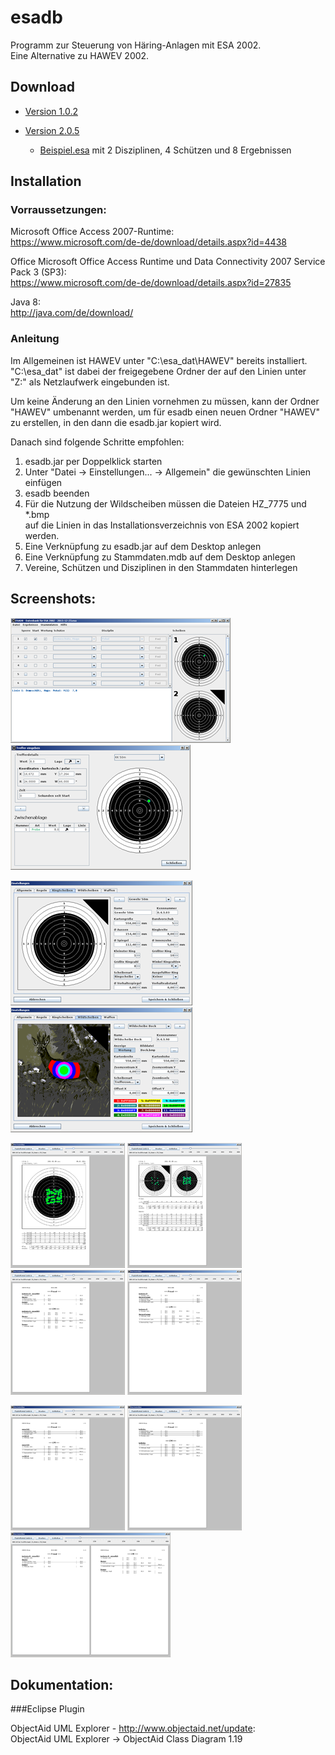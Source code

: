 # esadb

Programm zur Steuerung von Häring-Anlagen mit ESA 2002.  
Eine Alternative zu HAWEV 2002.

## Download

* [Version 1.0.2](https://github.com/SmallLars/esadb/raw/v1/pub/esadb.jar)

* [Version 2.0.5](https://github.com/SmallLars/esadb/raw/v2/pub/esadb.jar)
    * [Beispiel.esa](https://github.com/SmallLars/esadb/raw/v2/pub/Beispiel.esa) mit 2 Disziplinen, 4 Schützen und 8 Ergebnissen

## Installation

### Vorraussetzungen:

Microsoft Office Access 2007-Runtime:  
https://www.microsoft.com/de-de/download/details.aspx?id=4438

Office Microsoft Office Access Runtime und Data Connectivity 2007 Service Pack 3 (SP3):  
https://www.microsoft.com/de-de/download/details.aspx?id=27835

Java 8:  
http://java.com/de/download/

### Anleitung

Im Allgemeinen ist HAWEV unter "C:\esa_dat\HAWEV" bereits installiert.  
"C:\esa_dat" ist dabei der freigegebene Ordner der auf den Linien unter  
"Z:" als Netzlaufwerk eingebunden ist.

Um keine Änderung an den Linien vornehmen zu müssen, kann der Ordner  
"HAWEV" umbenannt werden, um für esadb einen neuen Ordner "HAWEV"  
zu erstellen, in den dann die esadb.jar kopiert wird.

Danach sind folgende Schritte empfohlen:

1. esadb.jar per Doppelklick starten
2. Unter "Datei -> Einstellungen... -> Allgemein" die gewünschten Linien einfügen
3. esadb beenden
4. Für die Nutzung der Wildscheiben müssen die Dateien HZ_7775 und *.bmp  
auf die Linien in das Installationsverzeichnis von ESA 2002 kopiert werden.
5. Eine Verknüpfung zu esadb.jar auf dem Desktop anlegen
6. Eine Verknüpfung zu Stammdaten.mdb auf dem Desktop anlegen
7. Vereine, Schützen und Disziplinen in den Stammdaten hinterlegen

## Screenshots:

[![Hautprogramm](https://github.com/SmallLars/esadb/raw/master/pub/main_tn.png)](https://github.com/SmallLars/esadb/raw/master/pub/main.png)
[![Treffereditor](https://github.com/SmallLars/esadb/raw/master/pub/hits_tn.png)](https://github.com/SmallLars/esadb/raw/master/pub/hits.png)

[![Scheibeneditor](https://github.com/SmallLars/esadb/raw/master/pub/ringtarget_tn.png)](https://github.com/SmallLars/esadb/raw/master/pub/ringtarget.png)
[![Scheibeneditor](https://github.com/SmallLars/esadb/raw/master/pub/deertarget_tn.png)](https://github.com/SmallLars/esadb/raw/master/pub/deertarget.png)

[![Einzelergebnis - Wertung](https://github.com/SmallLars/esadb/raw/master/pub/result_match_tn.png)](https://github.com/SmallLars/esadb/raw/master/pub/result_match.png)
[![Einzelergebnis - Probe und Wertung](https://github.com/SmallLars/esadb/raw/master/pub/result_both_tn.png)](https://github.com/SmallLars/esadb/raw/master/pub/result_both.png)
[![Ergebnisliste - Geschlecht und Alter](https://github.com/SmallLars/esadb/raw/master/pub/result_list_1_tn.png)](https://github.com/SmallLars/esadb/raw/master/pub/result_list_1.png)
[![Ergebnisliste - Alter](https://github.com/SmallLars/esadb/raw/master/pub/result_list_2_tn.png)](https://github.com/SmallLars/esadb/raw/master/pub/result_list_2.png)

[![Ergebnisliste - Geschlecht](https://github.com/SmallLars/esadb/raw/master/pub/result_list_3_tn.png)](https://github.com/SmallLars/esadb/raw/master/pub/result_list_3.png)
[![Ergebnisliste - Beliebig](https://github.com/SmallLars/esadb/raw/master/pub/result_list_4_tn.png)](https://github.com/SmallLars/esadb/raw/master/pub/result_list_4.png)
[![Ergebnisliste - Eigene Seite](https://github.com/SmallLars/esadb/raw/master/pub/result_list_5_tn.png)](https://github.com/SmallLars/esadb/raw/master/pub/result_list_5.png)

## Dokumentation:

###Eclipse Plugin

ObjectAid UML Explorer - http://www.objectaid.net/update:  
ObjectAid UML Explorer -> ObjectAid Class Diagram 1.19